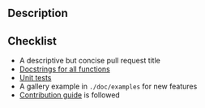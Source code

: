 ## Description

<!--
- Reference relevant issues or related pull requests with their URL / #<number>.
- Do not use AI to help write your contribution.
- Use `pre-commit` to check and format code.
-->

## Checklist

<!-- Before pull requests can be merged, they should provide: -->

- A descriptive but concise pull request title
- [Docstrings for all functions](https://github.com/numpy/numpy/blob/master/doc/example.py)
- [Unit tests](https://scikit-image.org/docs/dev/development/contribute.html#testing)
- A gallery example in `./doc/examples` for new features
- [Contribution guide](https://scikit-image.org/docs/dev/development/contribute.html) is followed
